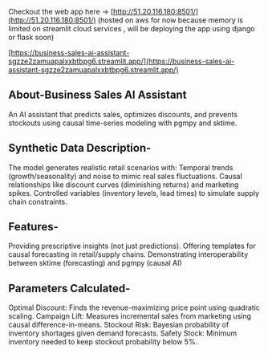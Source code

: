 Checkout the web app here -> [http://51.20.116.180:8501/](http://51.20.116.180:8501/) 
(hosted on aws for now because memory is limited on streamlit cloud services , will be deploying the app using django or flask soon)

[https://business-sales-ai-assistant-sgzze2zamuapalxxbtbpg6.streamlit.app/](https://business-sales-ai-assistant-sgzze2zamuapalxxbtbpg6.streamlit.app/)

## About-Business Sales AI Assistant

An AI assistant that predicts sales, optimizes discounts, and prevents stockouts using causal time-series modeling with pgmpy and sktime.

##  Synthetic Data Description-
The model generates realistic retail scenarios with:
Temporal trends (growth/seasonality) and noise to mimic real sales fluctuations.
Causal relationships like discount curves (diminishing returns) and marketing spikes.
Controlled variables (inventory levels, lead times) to simulate supply chain constraints.

## Features-
Providing prescriptive insights (not just predictions).
Offering templates for causal forecasting in retail/supply chains.
Demonstrating interoperability between sktime (forecasting) and pgmpy (causal AI)

## Parameters Calculated- 
Optimal Discount: Finds the revenue-maximizing price point using quadratic scaling.
Campaign Lift: Measures incremental sales from marketing using causal difference-in-means.
Stockout Risk: Bayesian probability of inventory shortages given demand forecasts.
Safety Stock: Minimum inventory needed to keep stockout probability below 5%.
